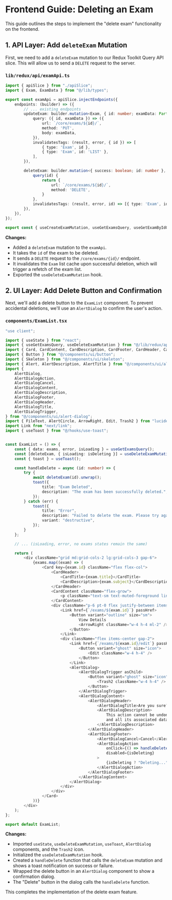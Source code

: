 # Frontend Guide: Deleting an Exam

This guide outlines the steps to implement the "delete exam" functionality on the frontend.

## 1. API Layer: Add `deleteExam` Mutation

First, we need to add a `deleteExam` mutation to our Redux Toolkit Query API slice. This will allow us to send a `DELETE` request to the server.

### `lib/redux/api/examApi.ts`

```typescript
import { apiSlice } from "./apiSlice";
import { Exam, ExamData } from "@/lib/types";

export const examApi = apiSlice.injectEndpoints({
    endpoints: (builder) => ({
        // ... existing endpoints
        updateExam: builder.mutation<Exam, { id: number; examData: Partial<ExamData> }>({
            query: ({ id, examData }) => ({
                url: `/core/exams/${id}/`,
                method: 'PUT',
                body: examData,
            }),
            invalidatesTags: (result, error, { id }) => [
                { type: 'Exam', id },
                { type: 'Exam', id: 'LIST' },
            ],
        }),

        deleteExam: builder.mutation<{ success: boolean; id: number }, number>({
            query(id) {
                return {
                    url: `/core/exams/${id}/`,
                    method: 'DELETE',
                }
            },
            invalidatesTags: (result, error, id) => [{ type: 'Exam', id: 'LIST' }],
        }),
    }),
});

export const { useCreateExamMutation, useGetExamsQuery, useGetExamByIdQuery, useUpdateExamMutation, useDeleteExamMutation } = examApi;
```

**Changes:**

- Added a `deleteExam` mutation to the `examApi`.
- It takes the `id` of the exam to be deleted.
- It sends a `DELETE` request to the `/core/exams/{id}/` endpoint.
- It invalidates the `Exam` list cache upon successful deletion, which will trigger a refetch of the exam list.
- Exported the `useDeleteExamMutation` hook.

## 2. UI Layer: Add Delete Button and Confirmation

Next, we'll add a delete button to the `ExamList` component. To prevent accidental deletions, we'll use an `AlertDialog` to confirm the user's action.

### `components/ExamList.tsx`

```typescript
"use client";

import { useState } from "react";
import { useGetExamsQuery, useDeleteExamMutation } from "@/lib/redux/api/examApi";
import { Card, CardContent, CardDescription, CardFooter, CardHeader, CardTitle } from "@/components/ui/card";
import { Button } from "@/components/ui/button";
import { Skeleton } from "@/components/ui/skeleton";
import { Alert, AlertDescription, AlertTitle } from "@/components/ui/alert";
import {
    AlertDialog,
    AlertDialogAction,
    AlertDialogCancel,
    AlertDialogContent,
    AlertDialogDescription,
    AlertDialogFooter,
    AlertDialogHeader,
    AlertDialogTitle,
    AlertDialogTrigger,
} from "@/components/ui/alert-dialog";
import { FileText, AlertCircle, ArrowRight, Edit, Trash2 } from "lucide-react";
import Link from "next/link";
import { useToast } from "@/hooks/use-toast";


const ExamList = () => {
    const { data: exams, error, isLoading } = useGetExamsQuery();
    const [deleteExam, { isLoading: isDeleting }] = useDeleteExamMutation();
    const { toast } = useToast();

    const handleDelete = async (id: number) => {
        try {
            await deleteExam(id).unwrap();
            toast({
                title: "Exam Deleted",
                description: "The exam has been successfully deleted.",
            });
        } catch (err) {
            toast({
                title: "Error",
                description: "Failed to delete the exam. Please try again.",
                variant: "destructive",
            });
        }
    };

    // ... (isLoading, error, no exams states remain the same)

    return (
        <div className="grid md:grid-cols-2 lg:grid-cols-3 gap-6">
            {exams.map((exam) => (
                <Card key={exam.id} className="flex flex-col">
                    <CardHeader>
                        <CardTitle>{exam.title}</CardTitle>
                        <CardDescription>{exam.subject}</CardDescription>
                    </CardHeader>
                    <CardContent className="flex-grow">
                        <p className="text-sm text-muted-foreground line-clamp-3">{exam.instructions}</p>
                    </CardContent>
                    <div className="p-6 pt-0 flex justify-between items-center">
                        <Link href={`/exams/${exam.id}`} passHref>
                            <Button variant="outline" size="sm">
                                View Details
                                <ArrowRight className="w-4 h-4 ml-2" />
                            </Button>
                        </Link>
                        <div className="flex items-center gap-2">
                            <Link href={`/exams/${exam.id}/edit`} passHref>
                                <Button variant="ghost" size="icon">
                                    <Edit className="w-4 h-4" />
                                </Button>
                            </Link>
                            <AlertDialog>
                                <AlertDialogTrigger asChild>
                                    <Button variant="ghost" size="icon" className="text-destructive hover:text-destructive">
                                        <Trash2 className="w-4 h-4" />
                                    </Button>
                                </AlertDialogTrigger>
                                <AlertDialogContent>
                                    <AlertDialogHeader>
                                        <AlertDialogTitle>Are you sure?</AlertDialogTitle>
                                        <AlertDialogDescription>
                                            This action cannot be undone. This will permanently delete the exam
                                            and all its associated data.
                                        </AlertDialogDescription>
                                    </AlertDialogHeader>
                                    <AlertDialogFooter>
                                        <AlertDialogCancel>Cancel</AlertDialogCancel>
                                        <AlertDialogAction
                                            onClick={() => handleDelete(exam.id)}
                                            disabled={isDeleting}
                                        >
                                            {isDeleting ? "Deleting..." : "Delete"}
                                        </AlertDialogAction>
                                    </AlertDialogFooter>
                                </AlertDialogContent>
                            </AlertDialog>
                        </div>
                    </div>
                </Card>
            ))}
        </div>
    );
};

export default ExamList;
```

**Changes:**

- Imported `useState`, `useDeleteExamMutation`, `useToast`, `AlertDialog` components, and the `Trash2` icon.
- Initialized the `useDeleteExamMutation` hook.
- Created a `handleDelete` function that calls the `deleteExam` mutation and shows a toast notification on success or failure.
- Wrapped the delete button in an `AlertDialog` component to show a confirmation dialog.
- The "Delete" button in the dialog calls the `handleDelete` function.

This completes the implementation of the delete exam feature.